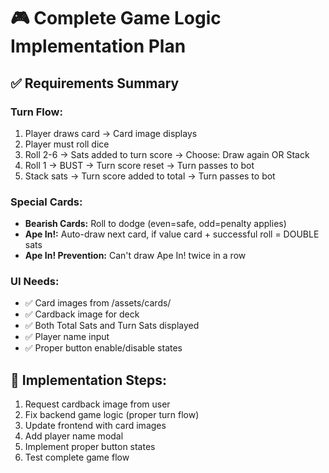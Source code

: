 # 🎮 Complete Game Logic Implementation Plan

## ✅ Requirements Summary

### Turn Flow:
1. Player draws card → Card image displays
2. Player must roll dice
3. Roll 2-6 → Sats added to turn score → Choose: Draw again OR Stack
4. Roll 1 → BUST → Turn score reset → Turn passes to bot
5. Stack sats → Turn score added to total → Turn passes to bot

### Special Cards:
- **Bearish Cards:** Roll to dodge (even=safe, odd=penalty applies)
- **Ape In!:** Auto-draw next card, if value card + successful roll = DOUBLE sats
- **Ape In! Prevention:** Can't draw Ape In! twice in a row

### UI Needs:
- ✅ Card images from /assets/cards/
- ✅ Cardback image for deck
- ✅ Both Total Sats and Turn Sats displayed
- ✅ Player name input
- ✅ Proper button enable/disable states

## 🔧 Implementation Steps:

1. Request cardback image from user
2. Fix backend game logic (proper turn flow)
3. Update frontend with card images
4. Add player name modal
5. Implement proper button states
6. Test complete game flow




